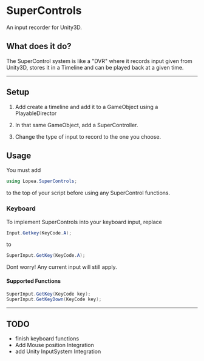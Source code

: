 # SuperControls

An input recorder for Unity3D.

## What does it do?

The SuperControl system is like a "DVR" where it records input given from Unity3D, stores it in a Timeline and can be played back at a given time.

---

## Setup

 1. Add create a timeline and add it to a GameObject using a PlayableDirector
 
 2. In that same GameObject, add a SuperController.
 
 3. Change the type of input to record to the one you choose.
 
 ## Usage
 You must add 
 ```csharp
 using Lopea.SuperControls;
 ```
 to the top of your script before using any SuperControl functions.
 ### Keyboard
 To implement SuperControls into your keyboard input, replace
```csharp
Input.Getkey(KeyCode.A);
```
to
```csharp
SuperInput.GetKey(KeyCode.A);
```
Dont worry! Any current input will still apply. 

#### Supported Functions
```csharp
SuperInput.GetKey(KeyCode key);
SuperInput.GetKeyDown(KeyCode key);
```
---
## TODO
- finish keyboard functions
- Add Mouse position Integration
- add Unity InputSystem Integration

